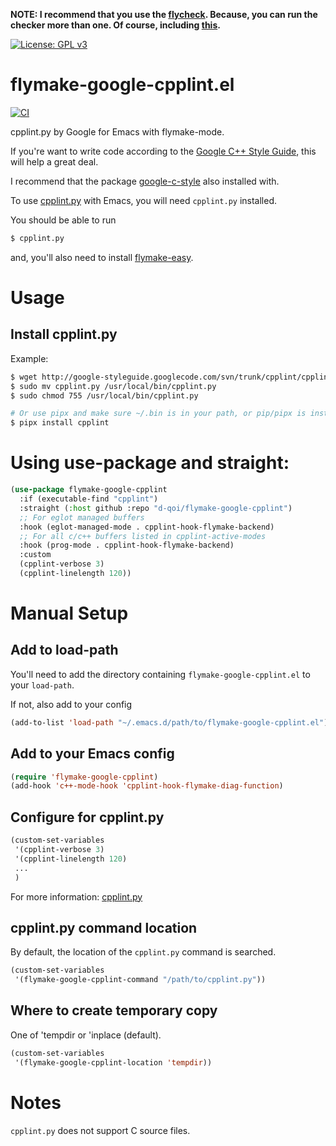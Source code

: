 **NOTE: I recommend that you use the [flycheck](https://github.com/flycheck/flycheck).
Because, you can run the checker more than one. Of course, including [this](https://github.com/flycheck/flycheck-google-cpplint).**

[![License: GPL v3](https://img.shields.io/badge/License-GPL%20v3-green.svg)](https://www.gnu.org/licenses/gpl-3.0)

# flymake-google-cpplint.el

[![CI](https://github.com/flymake/flymake-google-cpplint/actions/workflows/test.yml/badge.svg)](https://github.com/flymake/flymake-google-cpplint/actions/workflows/test.yml)

cpplint.py by Google for Emacs with flymake-mode.

If you're want to write code according to the [Google C++ Style Guide](http://google-styleguide.googlecode.com/svn/trunk/cppguide.xml), this will help a great deal.

I recommend that the package [google-c-style](http://melpa.milkbox.net/#/google-c-style) also installed with.

To use [cpplint.py](http://google-styleguide.googlecode.com/svn/trunk/cpplint/cpplint.py) with Emacs, you will need `cpplint.py` installed.

You should be able to run

```sh
$ cpplint.py
```

and, you'll also need to install [flymake-easy](https://github.com/purcell/flymake-easy).

# Usage

## Install cpplint.py

Example:

```sh
$ wget http://google-styleguide.googlecode.com/svn/trunk/cpplint/cpplint.py
$ sudo mv cpplint.py /usr/local/bin/cpplint.py
$ sudo chmod 755 /usr/local/bin/cpplint.py

# Or use pipx and make sure ~/.bin is in your path, or pip/pipx is installing to a location on the path.
$ pipx install cpplint
```

# Using use-package and straight:

``` lisp
(use-package flymake-google-cpplint
  :if (executable-find "cpplint")
  :straight (:host github :repo "d-qoi/flymake-google-cpplint")
  ;; For eglot managed buffers
  :hook (eglot-managed-mode . cpplint-hook-flymake-backend)
  ;; For all c/c++ buffers listed in cpplint-active-modes
  :hook (prog-mode . cpplint-hook-flymake-backend)
  :custom
  (cpplint-verbose 3)
  (cpplint-linelength 120))
```

# Manual Setup

## Add to load-path

You'll need to add the directory containing `flymake-google-cpplint.el` to your `load-path`.

If not, also add to your config

```lisp
(add-to-list 'load-path "~/.emacs.d/path/to/flymake-google-cpplint.el")
```

## Add to your Emacs config

```lisp
(require 'flymake-google-cpplint)
(add-hook 'c++-mode-hook 'cpplint-hook-flymake-diag-function)
```

## Configure for cpplint.py

```lisp
(custom-set-variables
 '(cpplint-verbose 3)
 '(cpplint-linelength 120)
 ...
 )
```

For more information: [cpplint.py](http://google-styleguide.googlecode.com/svn/trunk/cpplint/cpplint.py)

## cpplint.py command location

By default, the location of the `cpplint.py` command is searched.

```lisp
(custom-set-variables
 '(flymake-google-cpplint-command "/path/to/cpplint.py"))
```

## Where to create temporary copy

One of 'tempdir or 'inplace (default).

```lisp
(custom-set-variables
 '(flymake-google-cpplint-location 'tempdir))
```

# Notes

`cpplint.py` does not support C source files.

